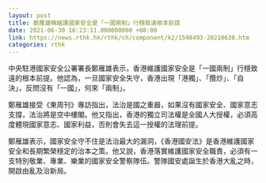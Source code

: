 ```yaml
---
layout: post
title: 鄭雁雄稱維護國家安全是「一國兩制」行穩致遠根本前提
date: 2021-06-30 16:23:11.000000000 +08:00
link: https://news.rthk.hk/rthk/ch/component/k2/1598493-20210630.htm
categories: rthk
---
```


中央駐港國家安全公署署長鄭雁雄表示，香港維護國家安全是「一國兩制」行穩致遠的根本前提。他認為，一旦國家安全失守，香港出現「港獨」、「攬炒」、「自決」，反問沒有「一國」，何來「兩制」。

鄭雁雄接受《東周刊》專訪指出，法治是國之重器，如果沒有國家安全、國家意志支撐，法治將是空中樓閣。他又指出，香港的獨立司法權是全國人大授權，必須高度體現國家意志、國家利益，否則會失去這一授權的法理前提。

鄭雁雄表示，國家安全守不住是法治最大的漏洞，《香港國安法》是香港維護國家安全和長期繁榮穩定的治本之策。他又說，香港落實維護國家安全職責，必須有一支特別敬業、專業、樂業的國家安全警察隊伍。警隊國安處誕生於香港大亂之時，開啟由亂及治新局。
